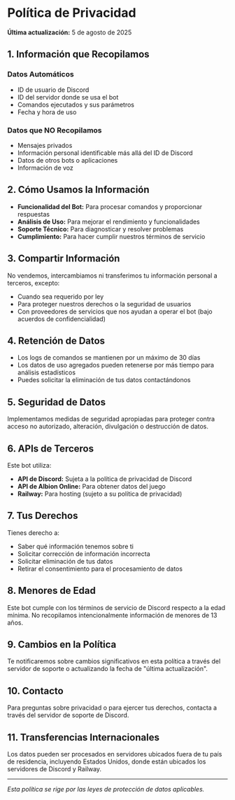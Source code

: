 # Política de Privacidad

**Última actualización:** 5 de agosto de 2025

## 1. Información que Recopilamos

### Datos Automáticos
- ID de usuario de Discord
- ID del servidor donde se usa el bot
- Comandos ejecutados y sus parámetros
- Fecha y hora de uso

### Datos que NO Recopilamos
- Mensajes privados
- Información personal identificable más allá del ID de Discord
- Datos de otros bots o aplicaciones
- Información de voz

## 2. Cómo Usamos la Información

- **Funcionalidad del Bot:** Para procesar comandos y proporcionar respuestas
- **Análisis de Uso:** Para mejorar el rendimiento y funcionalidades
- **Soporte Técnico:** Para diagnosticar y resolver problemas
- **Cumplimiento:** Para hacer cumplir nuestros términos de servicio

## 3. Compartir Información

No vendemos, intercambiamos ni transferimos tu información personal a terceros, excepto:
- Cuando sea requerido por ley
- Para proteger nuestros derechos o la seguridad de usuarios
- Con proveedores de servicios que nos ayudan a operar el bot (bajo acuerdos de confidencialidad)

## 4. Retención de Datos

- Los logs de comandos se mantienen por un máximo de 30 días
- Los datos de uso agregados pueden retenerse por más tiempo para análisis estadísticos
- Puedes solicitar la eliminación de tus datos contactándonos

## 5. Seguridad de Datos

Implementamos medidas de seguridad apropiadas para proteger contra acceso no autorizado, alteración, divulgación o destrucción de datos.

## 6. APIs de Terceros

Este bot utiliza:
- **API de Discord:** Sujeta a la política de privacidad de Discord
- **API de Albion Online:** Para obtener datos del juego
- **Railway:** Para hosting (sujeto a su política de privacidad)

## 7. Tus Derechos

Tienes derecho a:
- Saber qué información tenemos sobre ti
- Solicitar corrección de información incorrecta
- Solicitar eliminación de tus datos
- Retirar el consentimiento para el procesamiento de datos

## 8. Menores de Edad

Este bot cumple con los términos de servicio de Discord respecto a la edad mínima. No recopilamos intencionalmente información de menores de 13 años.

## 9. Cambios en la Política

Te notificaremos sobre cambios significativos en esta política a través del servidor de soporte o actualizando la fecha de "última actualización".

## 10. Contacto

Para preguntas sobre privacidad o para ejercer tus derechos, contacta a través del servidor de soporte de Discord.

## 11. Transferencias Internacionales

Los datos pueden ser procesados en servidores ubicados fuera de tu país de residencia, incluyendo Estados Unidos, donde están ubicados los servidores de Discord y Railway.

---

*Esta política se rige por las leyes de protección de datos aplicables.*